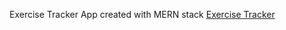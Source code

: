 Exercise Tracker App created with MERN stack
<a href="https://exercise-tracker-a04a3.web.app/">Exercise Tracker</a>
